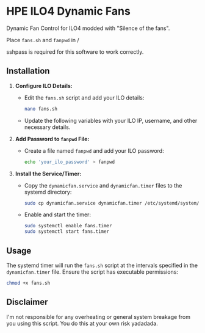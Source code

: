 # HPE ILO4 Dynamic Fans

Dynamic Fan Control for ILO4 modded with "Silence of the fans".

Place `fans.sh` and `fanpwd` in /

sshpass is required for this software to work correctly.

## Installation

1. **Configure ILO Details:**
   - Edit the `fans.sh` script and add your ILO details:
     ```sh
     nano fans.sh
     ```
   - Update the following variables with your ILO IP, username, and other necessary details.

2. **Add Password to `fanpwd` File:**
   - Create a file named `fanpwd` and add your ILO password:
     ```sh
     echo 'your_ilo_password' > fanpwd
     ```
3. **Install the Service/Timer:**
   - Copy the `dynamicfan.service` and `dynamicfan.timer` files to the systemd directory:
     ```sh
     sudo cp dynamicfan.service dynamicfan.timer /etc/systemd/system/
     ```
   - Enable and start the timer:
     ```sh
     sudo systemctl enable fans.timer
     sudo systemctl start fans.timer
     ```

## Usage

The systemd timer will run the `fans.sh` script at the intervals specified in the `dynamicfan.timer` file. Ensure the script has executable permissions:
```sh
chmod +x fans.sh
```

## Disclaimer

I'm not responsible for any overheating or general system breakage from you using this script. You do this at your own risk yadadada.
